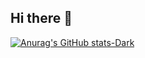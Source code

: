 ## Hi there 👋
[![Anurag's GitHub stats-Dark](https://github-readme-stats.vercel.app/api?username=eduardonsm&show_icons=true&theme=dark#gh-dark-mode-only)](https://github.com/anuraghazra/github-readme-stats#gh-dark-mode-only)

